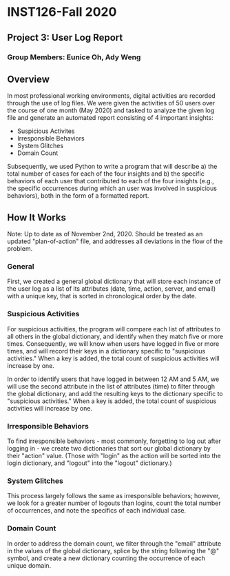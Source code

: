 # INST126-Fall 2020
## Project 3: User Log Report
### Group Members: Eunice Oh, Ady Weng

## Overview
In most professional working environments, digital activities are recorded through the use of log files.
We were given the activities of 50 users over the course of one month (May 2020) and tasked to analyze the
given log file and generate an automated report consisting of 4 important insights:
- Suspicious Activites
- Irresponsible Behaviors
- System Glitches
- Domain Count

Subsequently, we used Python to write a program that will describe a) the total number of cases for each of the four insights and b) the specific behaviors of each user that contributed to each of the four insights (e.g., the specific occurrences during which an user was involved in suspicious behaviors), both in the form of a formatted report.

## How It Works
Note: Up to date as of November 2nd, 2020. Should be treated as an updated "plan-of-action" file, and addresses all deviations in the flow of the problem.

### General
First, we created a general global dictionary that will store each instance of the user log as a list of its attributes (date, time, action, server, and email) with a unique key, that is sorted in chronological order by the date.

### Suspicious Activities
For suspicious activities, the program will compare each list of attributes to all others in the global dictionary, and identify when they match five or more times. Consequently, we will know when users have logged in five or more times, and will record their keys in a dictionary specific to "suspicious activities." When a key is added, the total count of suspicious activities will increase by one.

In order to identify users that have logged in between 12 AM and 5 AM, we will use the second attribute in the list of attributes (time) to filter through the global dictionary, and add the resulting keys to the dictionary specific to "suspicious activities." When a key is added, the total count of suspicious activities will increase by one.

### Irresponsible Behaviors
To find irresponsible behaviors - most commonly, forgetting to log out after logging in - we create two dictionaries that sort our global dictionary by their "action" value. (Those with "login" as the action will be sorted into the login dictionary, and "logout" into the "logout" dictionary.) 

### System Glitches
This process largely follows the same as irresponsible behaviors; however, we look for a greater number of logouts than logins, count the total number of occurrences, and note the specifics of each individual case.

### Domain Count 
In order to address the domain count, we filter through the "email" attribute in the values of the global dictionary, splice by the string following the "@" symbol, and create a new dictionary counting the occurrence of each unique domain. 
